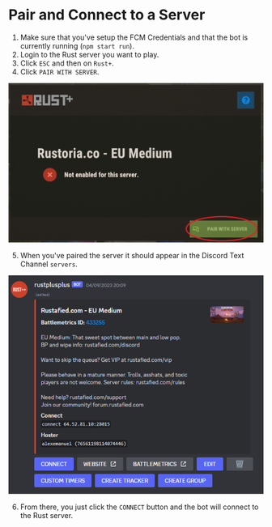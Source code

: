 # Pair and Connect to a Server

1. Make sure that you've setup the FCM Credentials and that the bot is currently running (`npm start run`).
2. Login to the Rust server you want to play.
3. Click `ESC` and then on `Rust+`.
4. Click `PAIR WITH SERVER`.

![Pair to server image](images/bot_setup/pairing_server.png)

5. When you've paired the server it should appear in the Discord Text Channel `servers`.

![server in servers image](images/channels/servers_channel.png)

6. From there, you just click the `CONNECT` button and the bot will connect to the Rust server.
